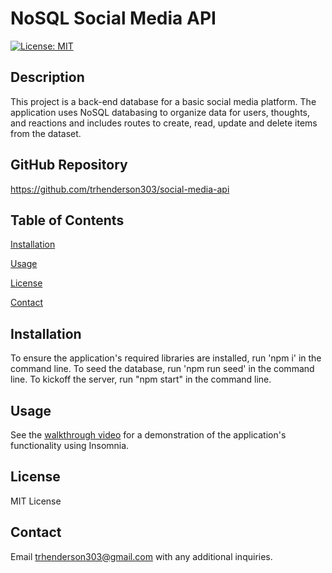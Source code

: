# NoSQL Social Media API
[![License: MIT](https://img.shields.io/badge/License-MIT-yellow.svg)](https://opensource.org/licenses/MIT)
## Description
This project is a back-end database for a basic social media platform. The application uses NoSQL databasing to organize data for users, thoughts, and reactions and includes routes to create, read, update and delete items from the dataset.

## GitHub Repository
https://github.com/trhenderson303/social-media-api

## Table of Contents
[Installation](#installation)

[Usage](#usage)

[License](#license)

[Contact](#contact)

## Installation
To ensure the application's required libraries are installed, run 'npm i' in the command line. To seed the database, run 'npm run seed' in the command line. To kickoff the server, run "npm start" in the command line.

## Usage
See the [walkthrough video](https://github.com/trhenderson303/social-media-api/assets/132783253/7e86da7c-cffc-4d9d-9c64-18db801829db) for a demonstration of the application's functionality using Insomnia.






## License
MIT License

## Contact
Email trhenderson303@gmail.com with any additional inquiries.
